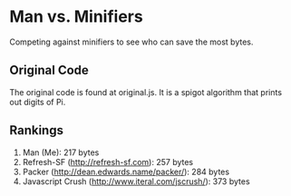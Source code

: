 # Man vs. Minifiers
Competing against minifiers to see who can save the most bytes.
## Original Code
The original code is found at original.js. It is a spigot algorithm that prints out digits of Pi.
## Rankings
1. Man (Me): 217 bytes
2. Refresh-SF (http://refresh-sf.com): 257 bytes
3. Packer (http://dean.edwards.name/packer/): 284 bytes
4. Javascript Crush (http://www.iteral.com/jscrush/): 373 bytes
